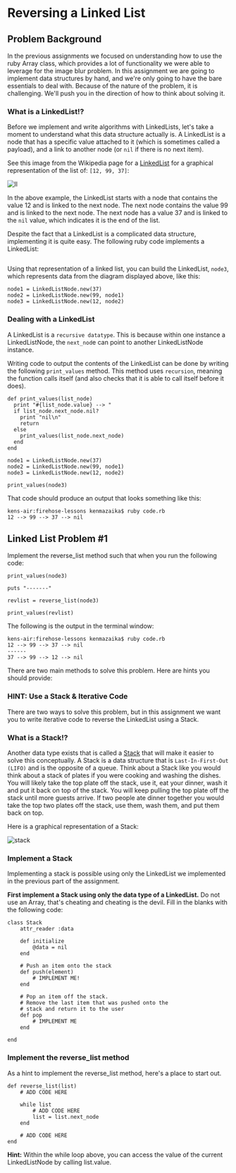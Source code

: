 # Reversing a Linked List

## Problem Background

In the previous assignments we focused on understanding how to use the ruby Array class, which provides a lot of functionality we were able to leverage for the image blur problem. In this assignment we are going to implement data structures by hand, and we're only going to have the bare essentials to deal with. Because of the nature of the problem, it is challenging. We'll push you in the direction of how to think about solving it.


### What is a LinkedList!?

Before we implement and write algorithms with LinkedLists, let's take a moment to understand what this data structure actually is. A LinkedList is a node that has a specific value attached to it (which is sometimes called a payload), and a link to another node (or `nil` if there is no next item).

See this image from the Wikipedia page for a [LinkedList](http://en.wikipedia.org/wiki/Linked_list) for a graphical representation of the list of: `[12, 99, 37]`:

![ll](http://www.thefirehoseproject.com/assets/sll-6b57051079e3a7bf21d743c9a8758f6b.png)

In the above example, the LinkedList starts with a node that contains the value 12 and is linked to the next node. The next node contains the value 99 and is linked to the next node. The next node has a value 37 and is linked to the `nil` value, which indicates it is the end of the list.

Despite the fact that a LinkedList is a complicated data structure, implementing it is quite easy. The following ruby code implements a LinkedList:

```

```


Using that representation of a linked list, you can build the LinkedList, `node3`, which represents data from the diagram displayed above, like this:

```
node1 = LinkedListNode.new(37)
node2 = LinkedListNode.new(99, node1)
node3 = LinkedListNode.new(12, node2)
```

### Dealing with a LinkedList

A LinkedList is a `recursive datatype`. This is because within one instance a LinkedListNode, the `next_nod`e can point to another LinkedListNode instance.

Writing code to output the contents of the LinkedList can be done by writing the following `print_values` method. This method uses `recursion`, meaning the function calls itself (and also checks that it is able to call itself before it does).

```
def print_values(list_node)
  print "#{list_node.value} --> "
  if list_node.next_node.nil?
    print "nil\n"
    return
  else
    print_values(list_node.next_node)
  end
end
 
node1 = LinkedListNode.new(37)
node2 = LinkedListNode.new(99, node1)
node3 = LinkedListNode.new(12, node2)
 
print_values(node3)
```


That code should produce an output that looks something like this:

```
kens-air:firehose-lessons kenmazaika$ ruby code.rb
12 --> 99 --> 37 --> nil
```

## Linked List Problem #1

Implement the reverse_list method such that when you run the following code:


```
print_values(node3)

puts "-------"

revlist = reverse_list(node3)

print_values(revlist)
```


The following is the output in the terminal window:


```
kens-air:firehose-lessons kenmazaika$ ruby code.rb
12 --> 99 --> 37 --> nil
------
37 --> 99 --> 12 --> nil
```


There are two main methods to solve this problem. Here are hints you should provide:


### HINT: Use a Stack & Iterative Code

There are two ways to solve this problem, but in this assignment we want you to write iterative code to reverse the LinkedList using a Stack.


### What is a Stack!?

Another data type exists that is called a [Stack](http://en.wikipedia.org/wiki/Stack_(abstract_data_type)) that will make it easier to solve this conceptually. A Stack is a data structure that is `Last-In-First-Out (LIFO)` and is the opposite of a queue. Think about a Stack like you would think about a stack of plates if you were cooking and washing the dishes. You will likely take the top plate off the stack, use it, eat your dinner, wash it and put it back on top of the stack. You will keep pulling the top plate off the stack until more guests arrive. If two people ate dinner together you would take the top two plates off the stack, use them, wash them, and put them back on top.

Here is a graphical representation of a Stack:

![stack](http://www.thefirehoseproject.com/assets/stack-d26ee2d5e66455edaa3a14861724ec67.png)

### Implement a Stack

Implementing a stack is possible using only the LinkedList we implemented in the previous part of the assignment.

**First implement a Stack using only the data type of a LinkedList.** Do not use an Array, that's cheating and cheating is the devil. Fill in the blanks with the following code:

```
class Stack
    attr_reader :data
    
    def initialize
        @data = nil
    end

    # Push an item onto the stack
    def push(element)
        # IMPLEMENT ME!
    end

    # Pop an item off the stack.  
    # Remove the last item that was pushed onto the
    # stack and return it to the user
    def pop
        # IMPLEMENT ME
    end

end
```

### Implement the reverse_list method

As a hint to implement the reverse_list method, here's a place to start out.


```
def reverse_list(list)
    # ADD CODE HERE

    while list
        # ADD CODE HERE
        list = list.next_node
    end

    # ADD CODE HERE
end

```

**Hint:** Within the while loop above, you can access the value of the current LinkedListNode by calling list.value.

